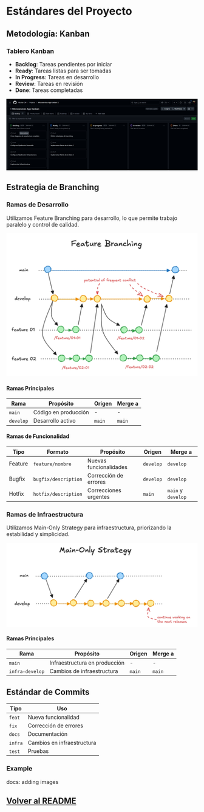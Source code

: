 # Estándares del Proyecto

## Metodología: Kanban

### Tablero Kanban

- **Backlog**: Tareas pendientes por iniciar
- **Ready**: Tareas listas para ser tomadas
- **In Progress**: Tareas en desarrollo
- **Review**: Tareas en revisión
- **Done**: Tareas completadas

![Kanban Board](images/kanban.png)

## Estrategia de Branching

### Ramas de Desarrollo

Utilizamos Feature Branching para desarrollo, lo que permite trabajo paralelo y control de calidad.

![Feature Branching Strategy](images/feature_branching.png)

#### Ramas Principales

| Rama | Propósito | Origen | Merge a |
|------|-----------|--------|----------|
| `main` | Código en producción | - | - |
| `develop` | Desarrollo activo | `main` | `main` |

#### Ramas de Funcionalidad

| Tipo | Formato | Propósito | Origen | Merge a |
|------|---------|-----------|--------|----------|
| Feature | `feature/nombre` | Nuevas funcionalidades | `develop` | `develop` |
| Bugfix | `bugfix/description` | Corrección de errores | `develop` | `develop` |
| Hotfix | `hotfix/description` | Correcciones urgentes | `main` | `main` y `develop` |

### Ramas de Infraestructura

Utilizamos Main-Only Strategy para infraestructura, priorizando la estabilidad y simplicidad.

![Main-Only Strategy](images/main-only_strategy.png)

#### Ramas Principales

| Rama | Propósito | Origen | Merge a |
|------|-----------|--------|----------|
| `main` | Infraestructura en producción | - | - |
| `infra-develop` | Cambios de infraestructura | `main` | `main` |

## Estándar de Commits

| Tipo | Uso |
|------|-----|
| `feat` | Nueva funcionalidad |
| `fix` | Corrección de errores |
| `docs` | Documentación |
| `infra` | Cambios en infraestructura |
| `test` | Pruebas |

### Example

docs: adding images

## [Volver al README](../README.md)